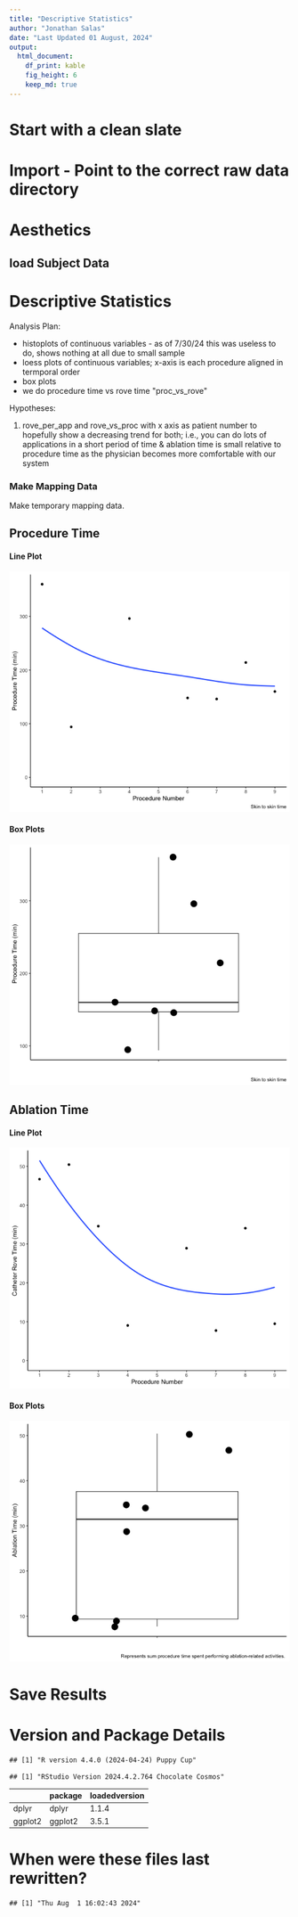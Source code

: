 ```yaml
---
title: "Descriptive Statistics"
author: "Jonathan Salas"
date: "Last Updated 01 August, 2024"
output: 
  html_document: 
    df_print: kable
    fig_height: 6
    keep_md: true
---
```




# Start with a clean slate



# Import - Point to the correct raw data directory



# Aesthetics



## load Subject Data


# Descriptive Statistics

Analysis Plan:
- histoplots of continuous variables - as of 7/30/24 this was useless to do, shows nothing at all due to small sample
- loess plots of continuous variables; x-axis is each procedure aligned in termporal order
- box plots
- we do procedure time vs rove time "proc_vs_rove" 

Hypotheses:

1) rove_per_app and rove_vs_proc with x axis as patient number to hopefully show a decreasing trend for both; i.e., you can 
  do lots of applications in a short period of time & ablation time is small relative to procedure time as the physician
  becomes more comfortable with our system

### Make Mapping Data

Make temporary mapping data.



## Procedure Time

#### Line Plot

![](step_3_descriptive_stats_files/figure-html/unnamed-chunk-6-1.png)<!-- -->

#### Box Plots

![](step_3_descriptive_stats_files/figure-html/unnamed-chunk-7-1.png)<!-- -->

## Ablation Time

#### Line Plot

![](step_3_descriptive_stats_files/figure-html/unnamed-chunk-8-1.png)<!-- -->

#### Box Plots

![](step_3_descriptive_stats_files/figure-html/unnamed-chunk-9-1.png)<!-- -->

# Save Results

# Version and Package Details


```
## [1] "R version 4.4.0 (2024-04-24) Puppy Cup"
```

```
## [1] "RStudio Version 2024.4.2.764 Chocolate Cosmos"
```

<div class="kable-table">

|        |package |loadedversion |
|:-------|:-------|:-------------|
|dplyr   |dplyr   |1.1.4         |
|ggplot2 |ggplot2 |3.5.1         |

</div>

# When were these files last rewritten?


```
## [1] "Thu Aug  1 16:02:43 2024"
```
